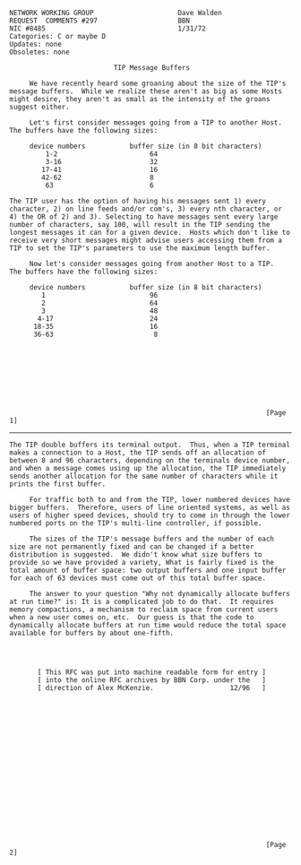     NETWORK WORKING GROUP                     Dave Walden
    REQUEST  COMMENTS #297                    BBN
    NIC #8485                                 1/31/72
    Categories: C or maybe D
    Updates: none
    Obsoletes: none

                              TIP Message Buffers

         We have recently heard some groaning about the size of the TIP's
    message buffers.  While we realize these aren't as big as some Hosts
    might desire, they aren't as small as the intensity of the groans
    suggest either.

         Let's first consider messages going from a TIP to another Host.
    The buffers have the following sizes:

         device numbers           buffer size (in 8 bit characters)
             1-2                       64
             3-16                      32
            17-41                      16
            42-62                      8
             63                        6

    The TIP user has the option of having his messages sent 1) every
    character, 2) on line feeds and/or com's, 3) every nth character, or
    4) the OR of 2) and 3). Selecting to have messages sent every large
    number of characters, say 100, will result in the TIP sending the
    longest messages it can for a given device.  Hosts which don't like to
    receive very short messages might advise users accessing them from a
    TIP to set the TIP's parameters to use the maximum length buffer.

         Now let's consider messages going from another Host to a TIP.
    The buffers have the following sizes:

         device numbers           buffer size (in 8 bit characters)
            1                          96
            2                          64
            3                          48
           4-17                        24
          18-35                        16
          36-63                         8









                                                                    [Page 1]

------------------------------------------------------------------------

``` newpage
The TIP double buffers its terminal output.  Thus, when a TIP terminal
makes a connection to a Host, the TIP sends off an allocation of
between 8 and 96 characters, depending on the terminals device number,
and when a message comes using up the allocation, the TIP immediately
sends another allocation for the same number of characters while it
prints the first buffer.

     For traffic both to and from the TIP, lower numbered devices have
bigger buffers.  Therefore, users of line oriented systems, as well as
users of higher speed devices, should try to come in through the lower
numbered ports on the TIP's multi-line controller, if possible.

     The sizes of the TIP's message buffers and the number of each
size are not permanently fixed and can be changed if a better
distribution is suggested.  We didn't know what size buffers to
provide so we have provided a variety, What is fairly fixed is the
total amount of buffer space: two output buffers and one input buffer
for each of 63 devices must come out of this total buffer space.

     The answer to your question "Why not dynamically allocate buffers
at run time?" is: It is a complicated job to do that.  It requires
memory compactions, a mechanism to reclaim space from current users
when a new user comes on, etc.  Our guess is that the code to
dynamically allocate buffers at run time would reduce the total space
available for buffers by about one-fifth.




       [ This RFC was put into machine readable form for entry ]
       [ into the online RFC archives by BBN Corp. under the   ]
       [ direction of Alex McKenzie.                   12/96   ]



















                                                                [Page 2]
```
